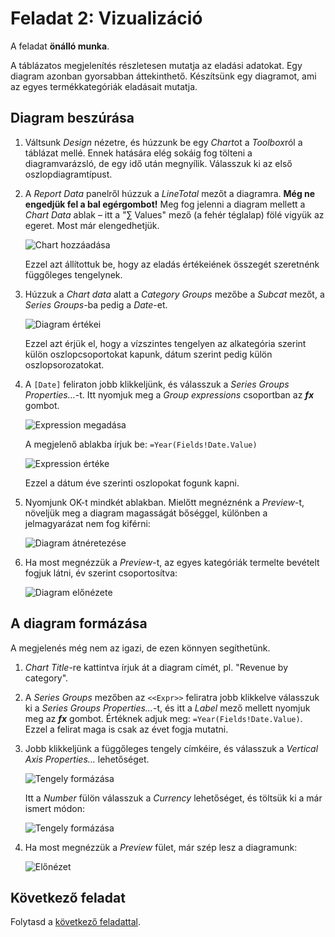 # Feladat 2: Vizualizáció

A feladat **önálló munka**.

A táblázatos megjelenítés részletesen mutatja az eladási adatokat. Egy diagram azonban gyorsabban áttekinthető.
Készítsünk egy diagramot, ami az egyes termékkategóriák eladásait mutatja.

## Diagram beszúrása

1. Váltsunk _Design_ nézetre, és húzzunk be egy *Chart*ot a *Toolbox*ról a táblázat mellé. Ennek hatására elég sokáig
   fog tölteni a diagramvarázsló, de egy idő után megnyílik. Válasszuk ki az első oszlopdiagramtípust.

1. A _Report Data_ panelről húzzuk a _LineTotal_ mezőt a diagramra. **Még ne engedjük fel a bal egérgombot!** Meg fog
   jelenni a diagram mellett a _Chart Data_ ablak – itt a "∑ Values" mező (a fehér téglalap) fölé vigyük az egeret. Most
   már elengedhetjük.

   ![Chart hozzáadása](images/rs-chart-data.png)

   Ezzel azt állítottuk be, hogy az eladás értékeiének összegét szeretnénk függőleges tengelynek.

1. Húzzuk a _Chart data_ alatt a _Category Groups_ mezőbe a _Subcat_ mezőt, a _Series Groups_-ba pedig a _Date_-et.

   ![Diagram értékei](images/rs-chart-values.png)

   Ezzel azt érjük el, hogy a vízszintes tengelyen az alkategória szerint külön oszlopcsoportokat kapunk, dátum szerint
   pedig külön oszlopsorozatokat.

1. A `[Date]` feliraton jobb klikkeljünk, és válasszuk a _Series Groups Properties…_-t. Itt nyomjuk meg a _Group
   expressions_ csoportban az **_fx_** gombot.

   ![Expression megadása](images/rs-chart-group-expression.png)

   A megjelenő ablakba írjuk be: `=Year(Fields!Date.Value)`

   ![Expression értéke](images/rs-chart-group-expression2.png)

   Ezzel a dátum éve szerinti oszlopokat fogunk kapni.

1. Nyomjunk OK-t mindkét ablakban. Mielőtt megnéznénk a _Preview_-t, növeljük meg a diagram magasságát bőséggel,
   különben a jelmagyarázat nem fog kiférni:

   ![Diagram átnéretezése](images/rs-chart-resize.png)

1. Ha most megnézzük a *Preview*-t, az egyes kategóriák termelte bevételt fogjuk látni, év szerint csoportosítva:

   ![Diagram előnézete](images/rs-chart-preview-1.png)

## A diagram formázása

A megjelenés még nem az igazi, de ezen könnyen segíthetünk.

1. _Chart Title_-re kattintva írjuk át a diagram címét, pl. "Revenue by category".

1. A _Series Groups_ mezőben az `<<Expr>>` feliratra jobb klikkelve válasszuk ki a _Series Groups Properties…_-t, és itt
   a _Label_ mező mellett nyomjuk meg az **_fx_** gombot. Értéknek adjuk meg: `=Year(Fields!Date.Value)`. Ezzel a
   felirat maga is csak az évet fogja mutatni.

1. Jobb klikkeljünk a függőleges tengely címkéire, és válasszuk a _Vertical Axis Properties…_ lehetőséget.

   ![Tengely formázása](images/rs-y-axis-properties.png)

   Itt a _Number_ fülön válasszuk a _Currency_ lehetőséget, és töltsük ki a már ismert módon:

   ![Tengely formázása](images/rs-y-axis-properties-currency.png)

1. Ha most megnézzük a _Preview_ fület, már szép lesz a diagramunk:

   ![Előnézet](images/rs-chart-preview-2.png)

## Következő feladat

Folytasd a [következő feladattal](Feladat-3.md).
